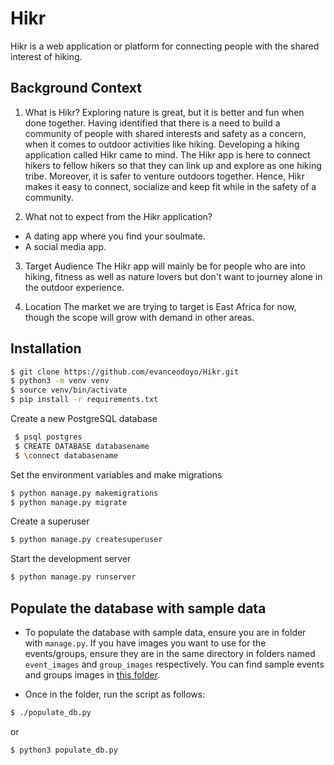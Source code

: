 # Hikr
Hikr is a web application or platform for connecting people with the shared interest of hiking.

## Background Context
1. What is Hikr?
Exploring nature is great, but it is better and fun when done together. Having identified that there is a need to build a community of people with shared interests and safety as a concern, when it comes to outdoor activities like hiking. Developing a hiking application called Hikr came to mind. The Hikr app is here to connect hikers to fellow hikers so that they can link up and explore as one hiking tribe. Moreover, it is safer to venture outdoors together. Hence, Hikr makes it easy to connect, socialize and keep fit while in the safety of a community.

2. What not to expect from the Hikr application?
* A dating app where you find your soulmate.
* A social media app.
 
3. Target Audience
The Hikr app will mainly be for people who are into hiking, fitness as well as nature lovers but don't want to journey alone in the outdoor experience.

4. Location 
The market we are trying to target is East Africa for now, though the scope will grow with demand in other areas.

## Installation

```sh
$ git clone https://github.com/evanceodoyo/Hikr.git
$ python3 -m venv venv
$ source venv/bin/activate
$ pip install -r requirements.txt
```

Create a new PostgreSQL database

```sh
 $ psql postgres
 $ CREATE DATABASE databasename
 $ \connect databasename
```

Set the environment variables and make migrations

```sh
$ python manage.py makemigrations
$ python manage.py migrate
```

Create a superuser

```sh
$ python manage.py createsuperuser
```

Start the development server

```sh
$ python manage.py runserver
```

## Populate the database with sample data
- To populate the database with sample data, ensure you are in folder with `manage.py`. If you have images you want to use for the events/groups, ensure they are in the same directory in folders named `event_images` and `group_images` respectively. You can find sample events and groups images in [this folder](https://drive.google.com/drive/folders/1e7oFwf6U5u1plsp12ZuGyTBxGwjVqaV3?usp=sharing).

- Once in the folder, run the script as follows:  
```sh
$ ./populate_db.py
```
or 
```sh
$ python3 populate_db.py
```
